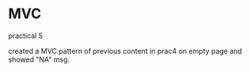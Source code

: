 # MVC
practical 5

created a MVC pattern of previous content in prac4 on empty page and showed "NA" msg.
